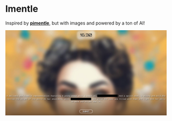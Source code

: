 # Imentle

Inspired by **[pimentle](https://semantle.pimanrul.es/)**, but with images and powered by a ton of AI!

![](media/demo_1.png)